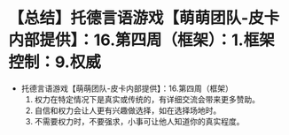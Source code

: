 # 【总结】托德言语游戏【萌萌团队-皮卡内部提供】：16.第四周（框架）：1.框架控制：9.权威

-   托德言语游戏【萌萌团队-皮卡内部提供】：16.第四周（框架）
    1.  权力在特定情况下是真实或传统的，有详细交流会带来更多赞助。
    2.  自信和权力会让人更有兴趣做选择，如在选择场地时。
    3.  不需要权力时，不要强求，小事可让他人知道你的真实程度。